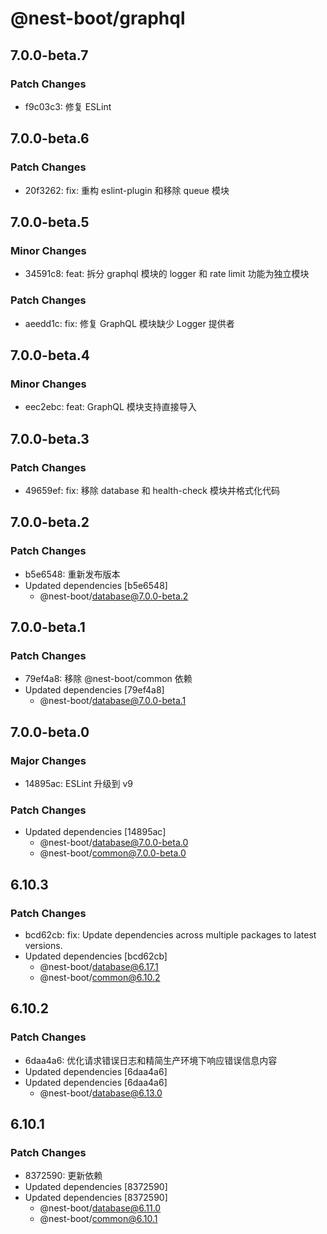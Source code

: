 # @nest-boot/graphql

## 7.0.0-beta.7

### Patch Changes

- f9c03c3: 修复 ESLint

## 7.0.0-beta.6

### Patch Changes

- 20f3262: fix: 重构 eslint-plugin 和移除 queue 模块

## 7.0.0-beta.5

### Minor Changes

- 34591c8: feat: 拆分 graphql 模块的 logger 和 rate limit 功能为独立模块

### Patch Changes

- aeedd1c: fix: 修复 GraphQL 模块缺少 Logger 提供者

## 7.0.0-beta.4

### Minor Changes

- eec2ebc: feat: GraphQL 模块支持直接导入

## 7.0.0-beta.3

### Patch Changes

- 49659ef: fix: 移除 database 和 health-check 模块并格式化代码

## 7.0.0-beta.2

### Patch Changes

- b5e6548: 重新发布版本
- Updated dependencies [b5e6548]
  - @nest-boot/database@7.0.0-beta.2

## 7.0.0-beta.1

### Patch Changes

- 79ef4a8: 移除 @nest-boot/common 依赖
- Updated dependencies [79ef4a8]
  - @nest-boot/database@7.0.0-beta.1

## 7.0.0-beta.0

### Major Changes

- 14895ac: ESLint 升级到 v9

### Patch Changes

- Updated dependencies [14895ac]
  - @nest-boot/database@7.0.0-beta.0
  - @nest-boot/common@7.0.0-beta.0

## 6.10.3

### Patch Changes

- bcd62cb: fix: Update dependencies across multiple packages to latest versions.
- Updated dependencies [bcd62cb]
  - @nest-boot/database@6.17.1
  - @nest-boot/common@6.10.2

## 6.10.2

### Patch Changes

- 6daa4a6: 优化请求错误日志和精简生产环境下响应错误信息内容
- Updated dependencies [6daa4a6]
- Updated dependencies [6daa4a6]
  - @nest-boot/database@6.13.0

## 6.10.1

### Patch Changes

- 8372590: 更新依赖
- Updated dependencies [8372590]
- Updated dependencies [8372590]
  - @nest-boot/database@6.11.0
  - @nest-boot/common@6.10.1
